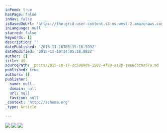 ```yaml
---
inFeed: true
hasPage: false
inNav: false
isBasedOnUrl: 'https://the-grid-user-content.s3-us-west-2.amazonaws.com/67248c97-fcf3-4fdb-904a-ab9681c94f27.png'
inLanguage: null
starred: false
keywords: []
description: ''
datePublished: '2015-11-16T05:15:16.599Z'
dateModified: '2015-11-10T14:05:18.082Z'
author: []
title: US
sourcePath: _posts/2015-10-17-2c5989d6-1582-4f09-a18b-1ee6d3c9ad7a.md
published: true
authors: []
publisher:
  name: null
  domain: null
  url: null
  favicon: null
_context: 'http://schema.org'
_type: Article

---
```

![](https://the-grid-user-content.s3-us-west-2.amazonaws.com/67248c97-fcf3-4fdb-904a-ab9681c94f27.png)
![](https://the-grid-user-content.s3-us-west-2.amazonaws.com/8ba2b86a-3168-41e0-ba08-23df0a19e837.png)
![](https://the-grid-user-content.s3-us-west-2.amazonaws.com/a51bd52a-a293-435c-a741-6b0938c8a2b4.png)